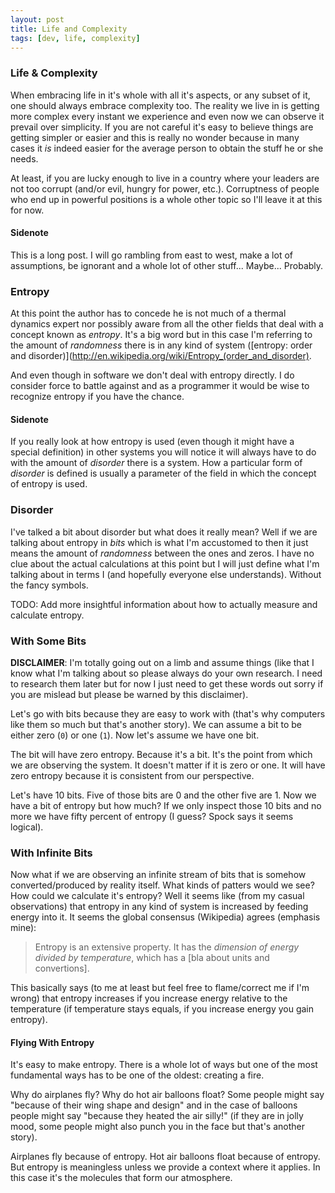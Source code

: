 ```yaml
---
layout: post
title: Life and Complexity
tags: [dev, life, complexity]
---
```

### Life & Complexity
When embracing life in it's whole with all it's aspects, or any subset of it, one should always embrace complexity too. The reality we live in is getting more complex every instant we experience and even now we can observe it prevail over simplicity. If you are not careful it's easy to believe things are getting simpler or easier and this is really no wonder because in many cases it _is_ indeed easier for the average person to obtain the stuff he or she needs. 

At least, if you are lucky enough to live in a country where your leaders are not too corrupt (and/or evil, hungry for power, etc.). Corruptness of people who end up in powerful positions is a whole other topic so I'll leave it at this for now.

#### Sidenote
This is a long post. I will go rambling from east to west, make a lot of assumptions, be ignorant and a whole lot of other stuff... Maybe... Probably.

### Entropy
At this point the author has to concede he is not much of a thermal dynamics expert nor possibly aware from all the other fields that deal with a concept known as _entropy_. It's a big word but in this case I'm referring to the amount of _randomness_ there is in any kind of system ([entropy: order and disorder)](http://en.wikipedia.org/wiki/Entropy_(order_and_disorder).

And even though in software we don't deal with entropy directly. I do consider force to battle against and as a programmer it would be wise to recognize entropy if you have the chance.

#### Sidenote
If you really look at how entropy is used (even though it might have a special definition) in other systems you will notice it will always have to do with the amount of _disorder_ there is a system. How a particular form of _disorder_ is defined is usually a parameter of the field in which the concept of entropy is used.

### Disorder
I've talked a bit about disorder but what does it really mean? Well if we are talking about entropy in _bits_ which is what I'm accustomed to then it just means the amount of _randomness_ between the ones and zeros. I have no clue about the actual calculations at this point but I will just define what I'm talking about in terms I (and hopefully everyone else understands). Without the fancy symbols.

TODO: Add more insightful information about how to actually measure and calculate entropy.

### With Some Bits
__DISCLAIMER__: I'm totally going out on a limb and assume things (like that I know what I'm talking about so please always do your own research. I need to research them later but for now I just need to get these words out sorry if you are mislead but please be warned by this disclaimer).

Let's go with bits because they are easy to work with (that's why computers like them so much but that's another story). We can assume a bit to be either zero (<code>0</code>) or one (<code>1</code>). Now let's assume we have one bit.

The bit will have zero entropy. Because it's a bit. It's the point from which we are observing the system. It doesn't matter if it is zero or one. It will have zero entropy because it is consistent from our perspective.

Let's have 10 bits. Five of those bits are 0 and the other five are 1. Now we have a bit of entropy but how much? If we only inspect those 10 bits and no more we have fifty percent of entropy (I guess? Spock says it seems logical). 

### With Infinite Bits
Now what if we are observing an infinite stream of bits that is somehow converted/produced by reality itself. What kinds of patters would we see? How could we calculate it's entropy? Well it seems like (from my casual observations) that entropy in any kind of system is increased by feeding energy into it. It seems the global consensus (Wikipedia) agrees (emphasis mine):

> Entropy is an extensive property. It has the _dimension of energy divided by temperature_, which has a [bla about units and convertions].

This basically says (to me at least but feel free to flame/correct me if I'm wrong) that entropy increases if you increase energy relative to the temperature (if temperature stays equals, if you increase energy you gain entropy).

#### Flying With Entropy
It's easy to make entropy. There is a whole lot of ways but one of the most fundamental ways has to be one of the oldest: creating a fire.

Why do airplanes fly? Why do hot air balloons float? Some people might say "because of their wing shape and design" and in the case of balloons people might say "because they heated the air silly!" (if they are in jolly mood, some people might also punch you in the face but that's another story).

Airplanes fly because of entropy. Hot air balloons float because of entropy. But entropy is meaningless unless we provide a context where it applies. In this case it's the molecules that form our atmosphere.

